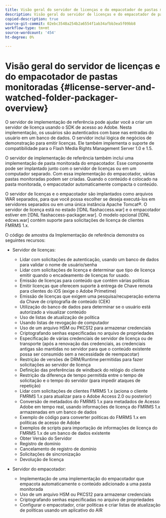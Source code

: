 ```yaml
---
title: Visão geral do servidor de licenças e do empacotador de pastas monitoradas
description: Visão geral do servidor de licenças e do empacotador de pastas monitoradas
copied-description: true
source-git-commit: 02ebc3548a254b2a6554f1ab34afbb3ea5f09bb8
workflow-type: tm+mt
source-wordcount: '454'
ht-degree: 0%

---
```


# Visão geral do servidor de licenças e do empacotador de pastas monitoradas {#license-server-and-watched-folder-packager-overview}

O servidor de implementação de referência pode ajudar você a criar um servidor de licença usando o SDK de acesso ao Adobe. Nesta implementação, os usuários são autenticados com base nas entradas do usuário em um banco de dados. O servidor inclui lógica de negócios de demonstração para emitir licenças. Ele também implementa o suporte de compatibilidade para o Flash Media Rights Management Server 1.0 e 1.5.

O servidor de implementação de referência também inclui uma implementação de pasta monitorada do empacotador. Esse componente pode ser implantado junto com o servidor de licenças ou em um computador separado. Com essa implementação do empacotador, várias pastas monitoradas podem ser criadas. Quando o conteúdo é colocado na pasta monitorada, o empacotador automaticamente compacta o conteúdo.

O servidor de licenças e o empacotador são implantados como arquivos WAR separados, para que você possa escolher se deseja executá-los em servidores separados ou em uma única instância Apache Tomcat®. O servidor de licença está no estado [!DNL flashaccess.war] e o empacotador estiver em [!DNL flashaccess-packager.war]. O modelo opcional [!DNL edcws.war] contém suporte para solicitações de licença de clientes FMRMS 1.x.

O código de amostra da Implementação de referência demonstra os seguintes recursos:

* Servidor de licenças:

   * Lidar com solicitações de autenticação, usando um banco de dados para validar o nome de usuário/senha
   * Lidar com solicitações de licença e determinar que tipo de licença emitir quando o encadeamento de licenças for usado.
   * Emissão de licenças para conteúdo que contém várias políticas
   * Emitir licenças que oferecem suporte à entrega de Chave remota para clientes do iOS (exige o Adobe Primetime)
   * Emissão de licenças que exigem uma pesquisa/recuperação externa da Chave de criptografia de conteúdo (CEK)
   * Utilização do banco de dados para determinar se o usuário está autorizado a visualizar conteúdo
   * Uso de listas de atualização de política
   * Usando listas de revogação de computador
   * Uso de um arquivo HSM ou PKCS12 para armazenar credenciais
   * Criptografando senhas especificadas no arquivo de propriedades
   * Especificação de várias credenciais de servidor de licença ou de transporte (após a renovação das credenciais, as credenciais antigas são mantidas no servidor para que o conteúdo existente possa ser consumido sem a necessidade de reempacotar)
   * Restrição de versões de DRM/Runtime permitidas para fazer solicitações ao servidor de licença
   * Definição das preferências de windback do relógio do cliente
   * Restrição da diferença de tempo permitida entre o tempo de solicitação e o tempo do servidor (para impedir ataques de repetição)
   * Lidar com solicitações de clientes FMRMS 1.x (aciona o cliente FMRMS 1.x para atualizar para o Adobe Access 2.0 ou posterior)
   * Conversão de metadados do FMRMS 1.x para metadados de Acesso Adobe em tempo real, usando informações de licença do FMRMS 1.x armazenadas em um banco de dados
   * Exemplo de código para converter políticas do FMRMS 1.x em políticas de acesso de Adobe
   * Exemplos de scripts para importação de informações de licença do FMRMS 1.x de um banco de dados existente
   * Obter Versão do Servidor
   * Registro de domínio
   * Cancelamento de registro de domínio
   * Solicitações de sincronização
   * Devolução de licença

* Servidor do empacotador:

   * Implementação de uma implementação do empacotador que empacota automaticamente o conteúdo adicionado a uma pasta monitorada
   * Uso de um arquivo HSM ou PKCS12 para armazenar credenciais
   * Criptografando senhas especificadas no arquivo de propriedades
   * Configurar o empacotador, criar políticas e criar listas de atualização de políticas usando um aplicativo do AIR
